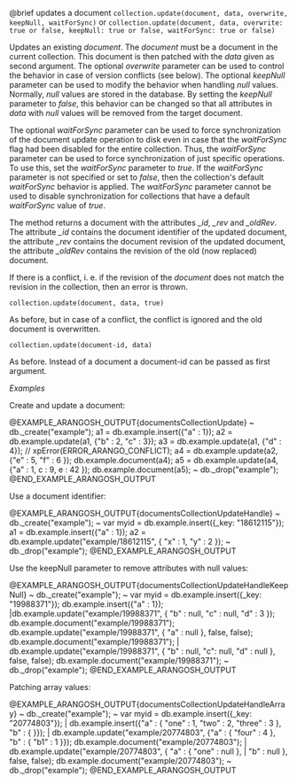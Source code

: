 

@brief updates a document
`collection.update(document, data, overwrite, keepNull, waitForSync)` or
`collection.update(document, data,
overwrite: true or false, keepNull: true or false, waitForSync: true or false)`

Updates an existing *document*. The *document* must be a document in
the current collection. This document is then patched with the
*data* given as second argument. The optional *overwrite* parameter can
be used to control the behavior in case of version conflicts (see below).
The optional *keepNull* parameter can be used to modify the behavior when
handling *null* values. Normally, *null* values are stored in the
database. By setting the *keepNull* parameter to *false*, this behavior
can be changed so that all attributes in *data* with *null* values will
be removed from the target document.

The optional *waitForSync* parameter can be used to force
synchronization of the document update operation to disk even in case
that the *waitForSync* flag had been disabled for the entire collection.
Thus, the *waitForSync* parameter can be used to force synchronization
of just specific operations. To use this, set the *waitForSync* parameter
to *true*. If the *waitForSync* parameter is not specified or set to
*false*, then the collection's default *waitForSync* behavior is
applied. The *waitForSync* parameter cannot be used to disable
synchronization for collections that have a default *waitForSync* value
of *true*.

The method returns a document with the attributes *_id*, *_rev* and
*_oldRev*.  The attribute *_id* contains the document identifier of the
updated document, the attribute *_rev* contains the document revision of
the updated document, the attribute *_oldRev* contains the revision of
the old (now replaced) document.

If there is a conflict, i. e. if the revision of the *document* does not
match the revision in the collection, then an error is thrown.

`collection.update(document, data, true)`

As before, but in case of a conflict, the conflict is ignored and the old
document is overwritten.

`collection.update(document-id, data)`

As before. Instead of a document a document-id can be passed as
first argument.

*Examples*

Create and update a document:

@EXAMPLE_ARANGOSH_OUTPUT{documentsCollectionUpdate}
~ db._create("example");
  a1 = db.example.insert({"a" : 1});
  a2 = db.example.update(a1, {"b" : 2, "c" : 3});
  a3 = db.example.update(a1, {"d" : 4}); // xpError(ERROR_ARANGO_CONFLICT);
  a4 = db.example.update(a2, {"e" : 5, "f" : 6 });
  db.example.document(a4);
  a5 = db.example.update(a4, {"a" : 1, c : 9, e : 42 });
  db.example.document(a5);
~ db._drop("example");
@END_EXAMPLE_ARANGOSH_OUTPUT

Use a document identifier:

@EXAMPLE_ARANGOSH_OUTPUT{documentsCollectionUpdateHandle}
~ db._create("example");
~ var myid = db.example.insert({_key: "18612115"});
  a1 = db.example.insert({"a" : 1});
  a2 = db.example.update("example/18612115", { "x" : 1, "y" : 2 });
~ db._drop("example");
@END_EXAMPLE_ARANGOSH_OUTPUT

Use the keepNull parameter to remove attributes with null values:

@EXAMPLE_ARANGOSH_OUTPUT{documentsCollectionUpdateHandleKeepNull}
~ db._create("example");
~ var myid = db.example.insert({_key: "19988371"});
  db.example.insert({"a" : 1});
|db.example.update("example/19988371",
                   { "b" : null, "c" : null, "d" : 3 });
  db.example.document("example/19988371");
  db.example.update("example/19988371", { "a" : null }, false, false);
  db.example.document("example/19988371");
| db.example.update("example/19988371",
                    { "b" : null, "c": null, "d" : null }, false, false);
  db.example.document("example/19988371");
~ db._drop("example");
@END_EXAMPLE_ARANGOSH_OUTPUT

Patching array values:

@EXAMPLE_ARANGOSH_OUTPUT{documentsCollectionUpdateHandleArray}
~ db._create("example");
~ var myid = db.example.insert({_key: "20774803"});
|  db.example.insert({"a" : { "one" : 1, "two" : 2, "three" : 3 },
                      "b" : { }});
| db.example.update("example/20774803", {"a" : { "four" : 4 },
                                         "b" : { "b1" : 1 }});
  db.example.document("example/20774803");
| db.example.update("example/20774803", { "a" : { "one" : null },
|                                         "b" : null },
                    false, false);
  db.example.document("example/20774803");
~ db._drop("example");
@END_EXAMPLE_ARANGOSH_OUTPUT


